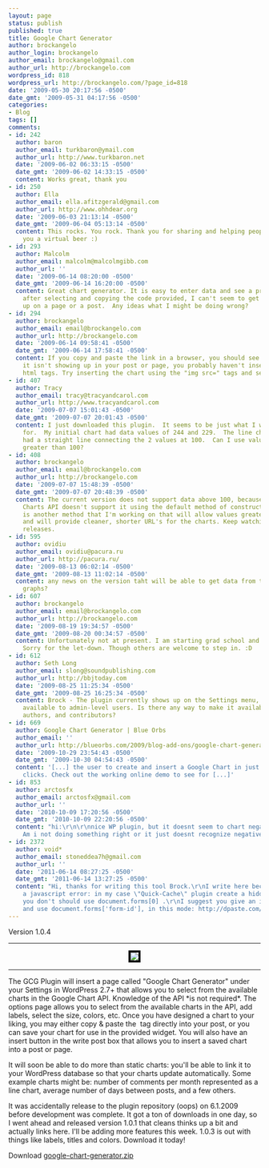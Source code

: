 ```yaml
---
layout: page
status: publish
published: true
title: Google Chart Generator
author: brockangelo
author_login: brockangelo
author_email: brockangelo@gmail.com
author_url: http://brockangelo.com
wordpress_id: 818
wordpress_url: http://brockangelo.com/?page_id=818
date: '2009-05-30 20:17:56 -0500'
date_gmt: '2009-05-31 04:17:56 -0500'
categories:
- Blog
tags: []
comments:
- id: 242
  author: baron
  author_email: turkbaron@ymail.com
  author_url: http://www.turkbaron.net
  date: '2009-06-02 06:33:15 -0500'
  date_gmt: '2009-06-02 14:33:15 -0500'
  content: Works great, thank you
- id: 250
  author: Ella
  author_email: ella.afitzgerald@gmail.com
  author_url: http://www.ohhdear.org
  date: '2009-06-03 21:13:14 -0500'
  date_gmt: '2009-06-04 05:13:14 -0500'
  content: This rocks. You rock. Thank you for sharing and helping people out. I send
    you a virtual beer :)
- id: 293
  author: Malcolm
  author_email: malcolm@malcolmgibb.com
  author_url: ''
  date: '2009-06-14 08:20:00 -0500'
  date_gmt: '2009-06-14 16:20:00 -0500'
  content: Great chart generator. It is easy to enter data and see a preview.  However,
    after selecting and copying the code provided, I can't seem to get it to show
    up on a page or a post.  Any ideas what I might be doing wrong?
- id: 294
  author: brockangelo
  author_email: email@brockangelo.com
  author_url: http://brockangelo.com
  date: '2009-06-14 09:58:41 -0500'
  date_gmt: '2009-06-14 17:58:41 -0500'
  content: If you copy and paste the link in a browser, you should see a chart. If
    it isn't showing up in your post or page, you probably haven't inserted the proper
    html tags. Try inserting the chart using the "img src=" tags and see if that works.
- id: 407
  author: Tracy
  author_email: tracy@tracyandcarol.com
  author_url: http://www.tracyandcarol.com
  date: '2009-07-07 15:01:43 -0500'
  date_gmt: '2009-07-07 20:01:43 -0500'
  content: I just downloaded this plugin.  It seems to be just what I was looking
    for.  My initial chart had data values of 244 and 229.  The line chart I created
    had a straight line connecting the 2 values at 100.  Can I use values that are
    greater than 100?
- id: 408
  author: brockangelo
  author_email: email@brockangelo.com
  author_url: http://brockangelo.com
  date: '2009-07-07 15:48:39 -0500'
  date_gmt: '2009-07-07 20:48:39 -0500'
  content: The current version does not support data above 100, because the Google
    Charts API doesn't support it using the default method of constructing URLs. There
    is another method that I'm working on that will allow values greater than 100,
    and will provide cleaner, shorter URL's for the charts. Keep watching for future
    releases.
- id: 595
  author: ovidiu
  author_email: ovidiu@pacura.ru
  author_url: http://pacura.ru/
  date: '2009-08-13 06:02:14 -0500'
  date_gmt: '2009-08-13 11:02:14 -0500'
  content: any news on the version taht will be able to get data from teh DB for the
    graphs?
- id: 607
  author: brockangelo
  author_email: email@brockangelo.com
  author_url: http://brockangelo.com
  date: '2009-08-19 19:34:57 -0500'
  date_gmt: '2009-08-20 00:34:57 -0500'
  content: Unfortunately not at present. I am starting grad school and am pretty swamped.
    Sorry for the let-down. Though others are welcome to step in. :D
- id: 612
  author: Seth Long
  author_email: slong@soundpublishing.com
  author_url: http://bbjtoday.com
  date: '2009-08-25 11:25:34 -0500'
  date_gmt: '2009-08-25 16:25:34 -0500'
  content: Brock - The plugin currently shows up on the Settings menu, which is only
    available to admin-level users. Is there any way to make it available to editors,
    authors, and contributors?
- id: 669
  author: Google Chart Generator | Blue Orbs
  author_email: ''
  author_url: http://blueorbs.com/2009/blog-add-ons/google-chart-generator/
  date: '2009-10-29 23:54:43 -0500'
  date_gmt: '2009-10-30 04:54:43 -0500'
  content: '[...] the user to create and insert a Google Chart in just a few short
    clicks. Check out the working online demo to see for [...]'
- id: 853
  author: arctosfx
  author_email: arctosfx@gmail.com
  author_url: ''
  date: '2010-10-09 17:20:56 -0500'
  date_gmt: '2010-10-09 22:20:56 -0500'
  content: "hi:\r\n\r\nnice WP plugin, but it doesnt seem to chart negative values.
    Am i not doing something right or it just doesnt recognize negative numbers?\r\n\r\nthanks,"
- id: 2372
  author: void*
  author_email: stoneddea7h@gmail.com
  author_url: ''
  date: '2011-06-14 08:27:25 -0500'
  date_gmt: '2011-06-14 13:27:25 -0500'
  content: "Hi, thanks for writing this tool Brock.\r\nI write here because it raise
    a javascript error: in my case \"Quick-Cache\" plugin create a hidden form, so
    you don't should use document.forms[0] .\r\nI suggest you give an id to the form,
    and use document.forms['form-id'], in this mode: http://dpaste.com/hold/554086/"
---
```

<p>Version 1.0.4</p>
<hr />
<center><img src="http://chart.apis.google.com/chart?cht=bvs&chd=s:YUVmw1&chco=FF0000&chs=180x150&chtt=Site+visitors+by+month|January+to+July&chbh=22,4" style="border: 4px #000 solid" /></center></p>
<hr />
<p>The GCG Plugin will insert a page called "Google Chart Generator" under your Settings in WordPress 2.7+ that allows you to select from the available charts in the Google Chart API. Knowledge of the API *is not required*. The options page allows you to select from the available charts in the API, add labels, select the size, colors, etc. Once you have designed a chart to your liking, you may either copy & paste the <code><img src></code> tag directly into your post, or you can save your chart for use in the provided widget. You will also have an insert button in the write post box that allows you to insert a saved chart into a post or page.</p>
<p>It will soon be able to do more than static charts: you'll be able to link it to your WordPress database so that your charts update automatically. Some example charts might be: number of comments per month represented as a line chart, average number of days between posts, and a few others.</p>
<p>It was accidentally release to the plugin repository (oops) on 6.1.2009 before development was complete. It got a ton of downloads in one day, so I went ahead and released version 1.0.1 that cleans thinks up a bit and actually links here. I'll be adding more features this week. 1.0.3 is out with things like labels, titles and colors. Download it today!</p>
<p>Download <a href="http://downloads.wordpress.org/plugin/google-chart-generator.zip">google-chart-generator.zip</a></p>
